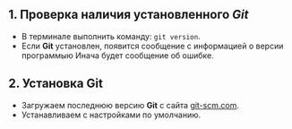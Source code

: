 ## 1. Проверка наличия установленного *Git*

- В терминале выполнить команду: `git version`.
- Если **Git** установлен, появится сообщение с информацией о версии программыю Инача будет сообщение об ошибке.

## 2. Установка **Git**

- Загружаем последнюю версию **Git** с сайта [git-scm.com](https://git-scm.com/downloads).
- Устанавливаем с настройками по умолчанию.

